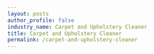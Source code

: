 ```yaml
---
layout: posts 
author_profile: false 
industry_name: Carpet and Upholstery Cleaner
title: Carpet and Upholstery Cleaner
permalink: /carpet-and-upholstery-cleaner
---
```

